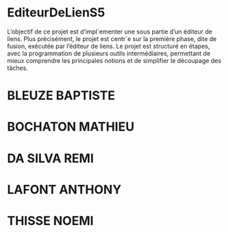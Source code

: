 # EditeurDeLienS5

L’objectif de ce projet est d’impl´ementer une sous partie d’un éditeur de liens. Plus précisément, le
projet est centr´e sur la première phase, dite de fusion, exécutée par l’éditeur de liens. Le projet est structuré
en étapes, avec la programmation de plusieurs outils intermédiaires, permettant de mieux comprendre les
principales notions et de simplifier le découpage des tâches.


# BLEUZE BAPTISTE
# BOCHATON MATHIEU
# DA SILVA REMI 
# LAFONT ANTHONY
# THISSE NOEMI
